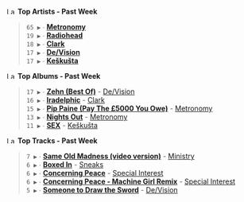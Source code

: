 <!--START_LASTFM_ARTISTS:{"period": "7day", "rows": 5}-->
<a href="https://last.fm" target="_blank"><img src="https://user-images.githubusercontent.com/17434202/215290617-e793598d-d7c9-428f-9975-156db1ba89cc.svg" alt="Last.fm Logo" width="18" height="13"/></a> **Top Artists - Past Week**

> `65 ▶️` ∙ **[Metronomy](https://www.last.fm/music/Metronomy)**<br/>
> `19 ▶️` ∙ **[Radiohead](https://www.last.fm/music/Radiohead)**<br/>
> `18 ▶️` ∙ **[Clark](https://www.last.fm/music/Clark)**<br/>
> `17 ▶️` ∙ **[De/Vision](https://www.last.fm/music/De%2FVision)**<br/>
> `17 ▶️` ∙ **[Keškušta](https://www.last.fm/music/Ke%C5%A1ku%C5%A1ta)**<br/>
<!--END_LASTFM_ARTISTS-->

<!--START_LASTFM_ALBUMS:{"period": "7day", "rows": 5}-->
<a href="https://last.fm" target="_blank"><img src="https://user-images.githubusercontent.com/17434202/215290617-e793598d-d7c9-428f-9975-156db1ba89cc.svg" alt="Last.fm Logo" width="18" height="13"/></a> **Top Albums - Past Week**

> `17 ▶️` ∙ **[Zehn (Best Of)](https://www.last.fm/music/De%2FVision/Zehn+(Best+Of))** - [De/Vision](https://www.last.fm/music/De%2FVision)<br/>
> `16 ▶️` ∙ **[Iradelphic](https://www.last.fm/music/Clark/Iradelphic)** - [Clark](https://www.last.fm/music/Clark)<br/>
> `15 ▶️` ∙ **[Pip Paine (Pay The £5000 You Owe)](https://www.last.fm/music/Metronomy/Pip+Paine+(Pay+The+%C2%A35000+You+Owe))** - [Metronomy](https://www.last.fm/music/Metronomy)<br/>
> `13 ▶️` ∙ **[Nights Out](https://www.last.fm/music/Metronomy/Nights+Out)** - [Metronomy](https://www.last.fm/music/Metronomy)<br/>
> `11 ▶️` ∙ **[SEX](https://www.last.fm/music/Ke%C5%A1ku%C5%A1ta/SEX)** - [Keškušta](https://www.last.fm/music/Ke%C5%A1ku%C5%A1ta)<br/>
<!--END_LASTFM_ALBUMS-->

<!--START_LASTFM_TRACKS:{"period": "7day", "rows": 5}-->
<a href="https://last.fm" target="_blank"><img src="https://user-images.githubusercontent.com/17434202/215290617-e793598d-d7c9-428f-9975-156db1ba89cc.svg" alt="Last.fm Logo" width="18" height="13"/></a> **Top Tracks - Past Week**

> `7 ▶️` ∙ **[Same Old Madness (video version)](https://www.last.fm/music/Ministry/_/Same+Old+Madness+(video+version))** - [Ministry](https://www.last.fm/music/Ministry)<br/>
> `6 ▶️` ∙ **[Boxed In](https://www.last.fm/music/Sneaks/_/Boxed+In)** - [Sneaks](https://www.last.fm/music/Sneaks)<br/>
> `6 ▶️` ∙ **[Concerning Peace](https://www.last.fm/music/Special+Interest/_/Concerning+Peace)** - [Special Interest](https://www.last.fm/music/Special+Interest)<br/>
> `6 ▶️` ∙ **[Concerning Peace - Machine Girl Remix](https://www.last.fm/music/Special+Interest/_/Concerning+Peace+-+Machine+Girl+Remix)** - [Special Interest](https://www.last.fm/music/Special+Interest)<br/>
> `5 ▶️` ∙ **[Someone to Draw the Sword](https://www.last.fm/music/De%2FVision/_/Someone+to+Draw+the+Sword)** - [De/Vision](https://www.last.fm/music/De%2FVision)<br/>
<!--END_LASTFM_TRACKS-->